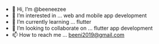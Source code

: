 - 👋 Hi, I’m @beeneezee
- 👀 I’m interested in ... web and mobile app development
- 🌱 I’m currently learning ... flutter
- 💞️ I’m looking to collaborate on ... flutter app development
- 📫 How to reach me ... beeni2019@gmail.com

<!---
beeneezee/beeneezee is a ✨ special ✨ repository because its `README.md` (this file) appears on your GitHub profile.
You can click the Preview link to take a look at your changes.
--->
